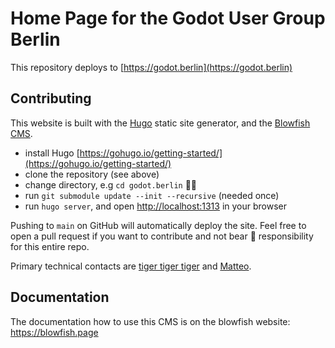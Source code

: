 # Home Page for the Godot User Group Berlin

This repository deploys to [https://godot.berlin](https://godot.berlin)

## Contributing
This website is built with the [Hugo](https:/gohugo.io) static site generator, and the [Blowfish CMS](https://blowfish.page).
- install Hugo [https://gohugo.io/getting-started/](https://gohugo.io/getting-started/)
- clone the repository (see above)
- change directory, e.g `cd godot.berlin` 😵‍💫
- run `git submodule update --init --recursive` (needed once)
- run `hugo server`, and open [http://localhost:1313](http://localhost:1313) in your browser

Pushing to `main` on GitHub will automatically deploy the site. Feel free to open a pull request if you want to contribute and not bear 🐻 responsibility for this entire repo. 

Primary technical contacts are [tiger tiger tiger](https://github.com/thygrrr) and [Matteo](https://github.com/mtttz).

## Documentation
The documentation how to use this CMS is on the blowfish website: https://blowfish.page